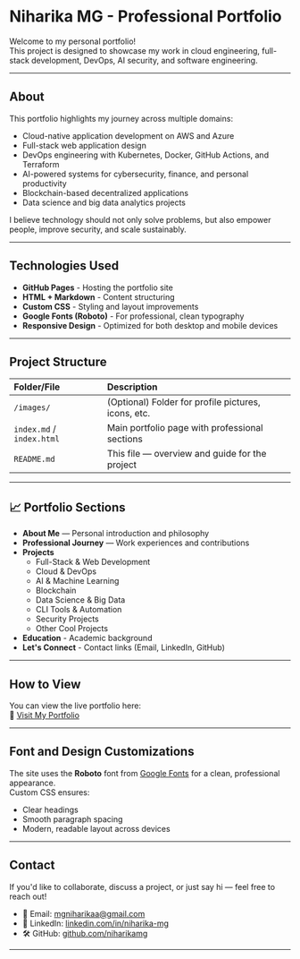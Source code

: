 
# Niharika MG - Professional Portfolio

Welcome to my personal portfolio!  
This project is designed to showcase my work in cloud engineering, full-stack development, DevOps, AI security, and software engineering.

---

## About

This portfolio highlights my journey across multiple domains:
- Cloud-native application development on AWS and Azure
- Full-stack web application design
- DevOps engineering with Kubernetes, Docker, GitHub Actions, and Terraform
- AI-powered systems for cybersecurity, finance, and personal productivity
- Blockchain-based decentralized applications
- Data science and big data analytics projects

I believe technology should not only solve problems, but also empower people, improve security, and scale sustainably.

---

## Technologies Used

- **GitHub Pages** - Hosting the portfolio site
- **HTML + Markdown** - Content structuring
- **Custom CSS** - Styling and layout improvements
- **Google Fonts (Roboto)** - For professional, clean typography
- **Responsive Design** - Optimized for both desktop and mobile devices

---

## Project Structure

| Folder/File | Description |
|:------------|:------------|
| `/images/` | (Optional) Folder for profile pictures, icons, etc. |
| `index.md` / `index.html` | Main portfolio page with professional sections |
| `README.md` | This file — overview and guide for the project |

---

## 📈 Portfolio Sections

- **About Me** — Personal introduction and philosophy
- **Professional Journey** — Work experiences and contributions
- **Projects**
  - Full-Stack & Web Development
  - Cloud & DevOps
  - AI & Machine Learning
  - Blockchain
  - Data Science & Big Data
  - CLI Tools & Automation
  - Security Projects
  - Other Cool Projects
- **Education** - Academic background
- **Let's Connect** - Contact links (Email, LinkedIn, GitHub)

---

## How to View

You can view the live portfolio here:  
🔗 [Visit My Portfolio](https://niharikamg.github.io/portfolio/)

---

## Font and Design Customizations

The site uses the **Roboto** font from [Google Fonts](https://fonts.google.com/specimen/Roboto) for a clean, professional appearance.  
Custom CSS ensures:
- Clear headings
- Smooth paragraph spacing
- Modern, readable layout across devices

---

## Contact

If you'd like to collaborate, discuss a project, or just say hi — feel free to reach out!

- 📧 Email: [mgniharikaa@gmail.com](mailto:mgniharikaa@gmail.com)
- 💼 LinkedIn: [linkedin.com/in/niharika-mg](https://www.linkedin.com/in/niharika-mg)
- 🛠 GitHub: [github.com/niharikamg](https://github.com/niharikamg)

---
